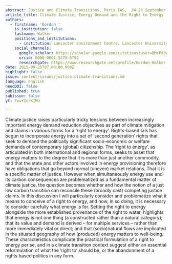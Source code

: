 ```yaml
---
abstract: Justice and Climate Transitions, Paris IAS,  24-25 September 2015 - Session 3
article_title: Climate Justice, Energy Demand and the Right to Energy
authors:
  - firstname: 'Gordon '
    is_institution: false
    lastname: Walker
    positions_and_institutions:
      - institution: Lancaster Environment Centre, Lancaster University, United Kingdom
    social_channels:
      google_scholar: https://scholar.google.com/citations?user=BMrPd3wAAAAJ&hl=en
      orcid: 0000-0002-5278-6792
      researchgate: https://www.researchgate.net/profile/Gordon-Walker-5
date: 2015-09-25T07:00:00.000Z
highlight: false
issue: content/issues/justice-climate-transitions.md
language: English
needDOI: false
published: true
subissue: false
yt: FxwYZcrKIMU

---
```


Climate justice raises particularly tricky tensions between increasingly important energy demand reduction objectives as part of climate mitigation and claims in various forms for a ‘right to energy’. Rights-based talk has begun to incorporate energy into a set of ‘second generation’ rights that seek to demand the politically significant socio-economic or welfare demands of contemporary (global) citizenship. The ‘right to energy’, as articulated in both international and regional forms, seeks to asset that energy matters to the degree that it is more than just another commodity, and that the state and other actors involved in energy provisioning therefore have obligations that go beyond normal (uneven) market relations. That it is a specific matter of justice. However when simultaneously energy use and its carbon consequences are problematized as a fundamental matter of climate justice, the question becomes whether and how the notion of a just low carbon transition can reconcile these (broadly cast) competing justice claims. In this discussion I will particularly consider and problematize what it means to conceive of a right to energy, and how, in so doing, it is necessary to consider carefully what energy is for. Setting the right to energy alongside the more established provenance of the right to water, highlights that energy is not one thing (a constructed rather than a natural category); that its value and demand is derived – for multiple services – rather than more immediately vital or direct; and that (socio)natural flows are implicated in the situated geography of how (produced) energy matters to well-being. These characteristics complicate the practical formulation of a right to energy per se, and in a climate transition context suggest either an essential reformulation of what the ‘right to’ should be, or the abandonment of a rights based politics in any form.

<Youtube yt="FxwYZcrKIMU" caption="Climate justice, energy demand and the right to energy"></Youtube>